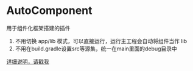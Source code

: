 # AutoComponent

用于组件化框架搭建的插件

1. 不用切换 app/lib 模式，可以直接运行，运行主工程会自动将组件当作 lib
2. 不用在build.gradle设置src等源集，统一在main里面的debug目录中

[详细说明，请戳我](https://github.com/aprz512/note-markdown/blob/master/%E7%BB%84%E4%BB%B6%E5%8C%96%E6%A1%86%E6%9E%B6%E6%8F%92%E4%BB%B6/autoc.md)
